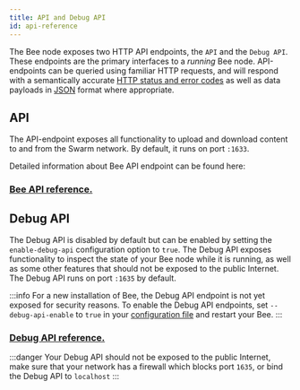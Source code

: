 ```yaml
---
title: API and Debug API
id: api-reference
---
```


The Bee node exposes two HTTP API endpoints, the `API` and the `Debug API`. These endpoints are the primary interfaces to a *running* Bee node. API-endpoints can be queried using familiar HTTP requests, and will respond with a semantically accurate [HTTP status and error codes](https://developer.mozilla.org/en-US/docs/Web/HTTP/Status) as well as data payloads in [JSON](https://www.json.org/json-en.html) format where appropriate.

## API
The API-endpoint exposes all functionality to upload and download content to and from the Swarm network. By default, it runs on port `:1633`.

Detailed information about Bee API endpoint can be found here:

### <a href="/api" target="_blank" rel="noopener noreferrer">Bee API reference.</a>


## Debug API
The Debug API is disabled by default but can be enabled by setting the `enable-debug-api` configuration option to `true`. The Debug API exposes functionality to inspect the state of your Bee node while it is running, as well as some other features that should not be exposed to the public Internet. The Debug API runs on port `:1635` by default.

:::info
For a new installation of Bee, the Debug API endpoint is not yet
exposed for security reasons. To enable the Debug API endpoints, set
`--debug-api-enable` to `true` in your [configuration
file](/docs/working-with-bee/configuration) and restart your Bee.
:::

### <a href="/debug-api" target="_blank" rel="noopener noreferrer">Debug API reference.</a>

:::danger 
Your Debug API should not be exposed to the public Internet, make sure that your network has a firewall which blocks port `1635`, or bind the Debug API to `localhost`
:::
